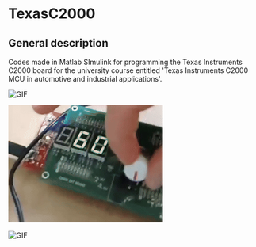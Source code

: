 # TexasC2000
## General description
Codes made in Matlab SImulink for programming the Texas Instruments C2000 board for the university course entitled 'Texas Instruments C2000 MCU in automotive and industrial applications'.

![GIF](https://github.com/JackobPunch/TexasC2000/blob/main/Diodes&Buttons.gif)

![GIF](https://github.com/JackobPunch/TexasC2000/blob/main/Potentiometer.gif)

![GIF](https://github.com/JackobPunch/TexasC2000/blob/main/Pulser.gif)

